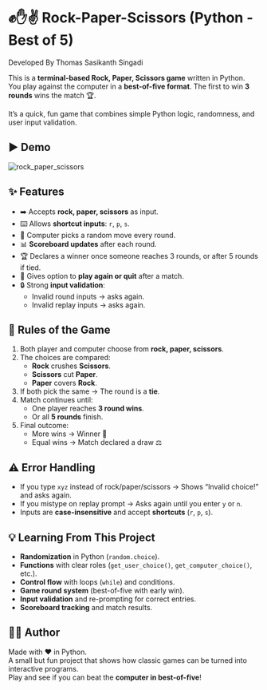 # ✊✋✌️ Rock-Paper-Scissors (Python - Best of 5)
Developed By Thomas Sasikanth Singadi  

This is a **terminal-based Rock, Paper, Scissors game** written in Python.  
You play against the computer in a **best-of-five format**. The first to win **3 rounds** wins the match 🏆.  

It’s a quick, fun game that combines simple Python logic, randomness, and user input validation.  

## ▶️ Demo

![rock_paper_scissors](https://github.com/user-attachments/assets/e2193b45-9b09-40ba-acdc-cd3ac15884da)

## ✨ Features
- ➡️ Accepts **rock, paper, scissors** as input.  
- ⌨️ Allows **shortcut inputs**: `r`, `p`, `s`.  
- 🎲 Computer picks a random move every round.  
- 📊 **Scoreboard updates** after each round.  
- 🏆 Declares a winner once someone reaches 3 rounds, or after 5 rounds if tied.  
- 🔁 Gives option to **play again or quit** after a match.  
- 🔒 Strong **input validation**:  
  - Invalid round inputs → asks again.  
  - Invalid replay inputs → asks again.  


## 📖 Rules of the Game
1. Both player and computer choose from **rock, paper, scissors**.  
2. The choices are compared:
   - **Rock** crushes **Scissors**.  
   - **Scissors** cut **Paper**.  
   - **Paper** covers **Rock**.  
3. If both pick the same → The round is a **tie**.  
4. Match continues until:  
   - One player reaches **3 round wins**.  
   - Or all **5 rounds** finish.  
5. Final outcome:
   - More wins → Winner 🎉  
   - Equal wins → Match declared a draw ⚖️  


## ⚠️ Error Handling
- If you type `xyz` instead of rock/paper/scissors → Shows “Invalid choice!” and asks again.  
- If you mistype on replay prompt → Asks again until you enter `y` or `n`.  
- Inputs are **case-insensitive** and accept **shortcuts** (`r`, `p`, `s`).  


## 💡 Learning From This Project
- **Randomization** in Python (`random.choice`).  
- **Functions** with clear roles (`get_user_choice()`, `get_computer_choice()`, etc.).  
- **Control flow** with loops (`while`) and conditions.  
- **Game round system** (best-of-five with early win).  
- **Input validation** and re-prompting for correct entries.  
- **Scoreboard tracking** and match results.  


## 👨‍💻 Author
Made with ❤️ in Python.  
A small but fun project that shows how classic games can be turned into interactive programs.  
Play and see if you can beat the **computer in best-of-five**!  
